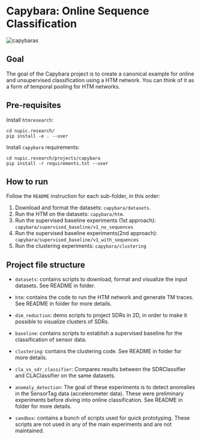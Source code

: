 Capybara: Online Sequence Classification
===
![capybaras](http://vignette4.wikia.nocookie.net/rio/images/c/c2/Capybaras.png/revision/latest?cb=20141219163253)

## Goal

The goal of the Capybara project is to create a canonical example for 
online and unsupervised classification using a HTM network. You can think 
of it as a form of temporal pooling for HTM networks.

## Pre-requisites
Install `htmresearch`:
```
cd nupic.research/
pip install -e . --user
```
Install `capybara` requirements:
```
cd nupic.research/projects/capybara
pip install -r requirements.txt --user
```

## How to run
Follow the `README` instruction for each sub-folder, in this order:
1. Download and format the datasets: `capybara/datasets`.
2. Run the HTM on the datasets: `capybara/htm`.
3. Run the supervised baseline experiments (1st approach): `capybara/supervised_baseline/v1_no_sequences`
4. Run the supervised baseline experiments(2nd approach): `capybara/supervised_baseline/v1_with_sequences`
5. Run the clustering experiments: `capybara/clustering`

## Project file structure
* `datasets`: contains scripts to download, format and visualize the input 
datasets. See README in folder.

* `htm`: contains the code to run the HTM network and generate TM traces. See 
README in folder for more details.

* `dim_reduction`: demo scripts to project SDRs in 2D, in order to make it 
possible to visualize clusters of SDRs. 

* `baseline`: contains scripts to establish a supervised baseline for the 
classification of sensor data.

* `clustering`: contains the clustering code. See README in 
folder for more details.

* `cla_vs_sdr_classifier`: Compares results between the SDRClassifier and 
CLAClassifier on the same datasets.

* `anomaly_detection`: The goal of these experiments is to detect anomalies in 
the SensorTag data (accelerometer data). These were preliminary experiments 
before diving into online classification. See README in folder for more 
details.

* `sandbox`: contains a bunch of scripts used for quick prototyping. These 
scripts are not used in any of the main experiments and are not maintained. 
